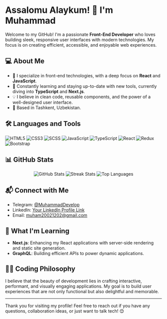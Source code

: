 # Assalomu Alaykum! 👋 I'm Muhammad

Welcome to my GitHub! I'm a passionate **Front-End Developer** who loves building sleek, responsive user interfaces with modern technologies. My focus is on creating efficient, accessible, and enjoyable web experiences.

## 💻 About Me
- 🎨 I specialize in front-end technologies, with a deep focus on **React** and **JavaScript**.
- 🚀 Constantly learning and staying up-to-date with new tools, currently diving into **TypeScript** and **Next.js**.
- 💡 I believe in clean code, reusable components, and the power of a well-designed user interface.
- 📍 Based in Tashkent, Uzbekistan.

## 🛠️ Languages and Tools
<p>
  <img src="https://img.shields.io/badge/HTML5-E34F26?logo=html5&logoColor=white" alt="HTML5" />
  <img src="https://img.shields.io/badge/CSS3-1572B6?logo=css3&logoColor=white" alt="CSS3" />
  <img src="https://img.shields.io/badge/SCSS-CC6699?logo=sass&logoColor=white" alt="SCSS" />
  <img src="https://img.shields.io/badge/JavaScript-F7DF1E?logo=javascript&logoColor=black" alt="JavaScript" />
  <img src="https://img.shields.io/badge/TypeScript-007ACC?logo=typescript&logoColor=white" alt="TypeScript" />
  <img src="https://img.shields.io/badge/React-61DAFB?logo=react&logoColor=black" alt="React" />
  <img src="https://img.shields.io/badge/Redux-764ABC?logo=redux&logoColor=white" alt="Redux" />
  <img src="https://img.shields.io/badge/Bootstrap-7952B3?logo=bootstrap&logoColor=white" alt="Bootstrap" />
</p>

## 📊 GitHub Stats
<div align="center">
  <img src="https://github-readme-stats.vercel.app/api?username=iskanderovv&show_icons=true&theme=radical" alt="GitHub Stats" />
  <img src="https://github-readme-streak-stats.herokuapp.com/?user=iskanderovv&theme=radical" alt="Streak Stats" />
  <img src="https://github-readme-stats.vercel.app/api/top-langs/?username=iskanderovv&layout=compact&theme=radical" alt="Top Languages" />
</div>

## 📬 Connect with Me
- Telegram: [@MuhammadDevelop](https://t.me/MuhammadDevelop)
- LinkedIn: [Your LinkedIn Profile Link](https://linkedin.com/in/your-profile)
- Email: [muham20021202@gmail.com](mailto:muham20021202@gmail.com)

## 🚀 What I'm Learning
- **Next.js**: Enhancing my React applications with server-side rendering and static site generation.
- **GraphQL**: Building efficient APIs to power dynamic applications.

## 👨‍💻 Coding Philosophy
I believe that the beauty of development lies in crafting interactive, performant, and visually engaging applications. My goal is to build user experiences that are not only functional but also delightful and memorable.

---

Thank you for visiting my profile! Feel free to reach out if you have any questions, collaboration ideas, or just want to talk tech! 😊
